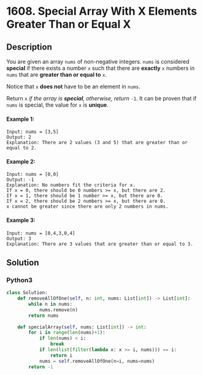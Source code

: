 # 1608. Special Array With X Elements Greater Than or Equal X

## Description
You are given an array `nums` of non-negative integers. `nums` is considered **special** if there exists a number `x` such that there are **exactly** `x` numbers in `nums` that are **greater than or equal to** `x`.

Notice that `x` **does not** have to be an element in `nums`.

Return `x` *if the array is **special**, otherwise, return* `-1`. It can be proven that if `nums` is special, the value for `x` is **unique**.

#### Example 1:
```
Input: nums = [3,5]
Output: 2
Explanation: There are 2 values (3 and 5) that are greater than or equal to 2.
```

#### Example 2:
```
Input: nums = [0,0]
Output: -1
Explanation: No numbers fit the criteria for x.
If x = 0, there should be 0 numbers >= x, but there are 2.
If x = 1, there should be 1 number >= x, but there are 0.
If x = 2, there should be 2 numbers >= x, but there are 0.
x cannot be greater since there are only 2 numbers in nums.
```

#### Example 3:
```
Input: nums = [0,4,3,0,4]
Output: 3
Explanation: There are 3 values that are greater than or equal to 3.
```


## Solution

### Python3
```python
class Solution:
    def removeAllOfOne(self, n: int, nums: List[int]) -> List[int]:
        while n in nums:
            nums.remove(n)
        return nums
        
    def specialArray(self, nums: List[int]) -> int:
        for i in range(len(nums)+1):
            if len(nums) < i:
                break
            if len(list(filter(lambda x: x >= i, nums))) == i:
                return i
            nums = self.removeAllOfOne(n=i, nums=nums)
        return -1
```